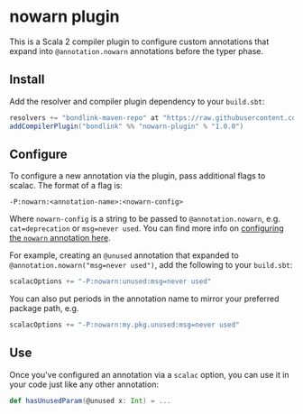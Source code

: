 # nowarn plugin

This is a Scala 2 compiler plugin to configure custom annotations that expand into `@annotation.nowarn` annotations before the typer phase.

## Install

Add the resolver and compiler plugin dependency to your `build.sbt`:

```scala
resolvers += "bondlink-maven-repo" at "https://raw.githubusercontent.com/mblink/maven-repo/main"
addCompilerPlugin("bondlink" %% "nowarn-plugin" % "1.0.0")
```

## Configure

To configure a new annotation via the plugin, pass additional flags to scalac. The format of a flag is:

```
-P:nowarn:<annotation-name>:<nowarn-config>
```

Where `nowarn-config` is a string to be passed to `@annotation.nowarn`, e.g. `cat=deprecation` or `msg=never used`. You can find more info on [configuring the `nowarn` annotation here](https://www.scala-lang.org/2021/01/12/configuring-and-suppressing-warnings.html#configuring-warnings).

For example, creating an `@unused` annotation that expanded to `@annotation.nowarn("msg=never used")`, add the following to your `build.sbt`:

```scala
scalacOptions += "-P:nowarn:unused:msg=never used"
```

You can also put periods in the annotation name to mirror your preferred package path, e.g.

```scala
scalacOptions += "-P:nowarn:my.pkg.unused:msg=never used"
```

## Use

Once you've configured an annotation via a `scalac` option, you can use it in your code just like any other annotation:

```scala
def hasUnusedParam(@unused x: Int) = ...
```
